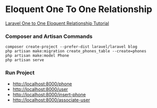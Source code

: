 # Eloquent One To One Relationship

[Laravel One to One Eloquent Relationship Tutorial](https://www.itsolutionstuff.com/post/laravel-one-to-one-eloquent-relationship-tutorialexample.html)

### Composer and Artisan Commands
```shell script
composer create-project --prefer-dist laravel/laravel blog
php artisan make:migration create_phones_table --create=phones
php artisan make:model Phone
php artisan serve
```

### Run Project
* [http://localhost:8000/phone](http://localhost:8000/phone)
* [http://localhost:8000/user](http://localhost:8000/user)
* [http://localhost:8000/insert-phone](http://localhost:8000/insert-phone)
* [http://localhost:8000/associate-user](http://localhost:8000/associate-user)
